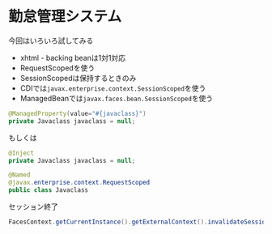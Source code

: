 # 勤怠管理システム
今回はいろいろ試してみる

- xhtml - backing beanは1対1対応
- RequestScopedを使う
- SessionScopedは保持するときのみ
- CDIでは`javax.enterprise.context.SessionScoped`を使う
- ManagedBeanでは`javax.faces.bean.SessionScoped`を使う

```java
@ManagedProperty(value="#{javaclass}")
private Javaclass javaclass = null;
```

もしくは

```java
@Inject
private Javaclass javaclass = null;

@Named
@javax.enterprise.context.RequestScoped
public class Javaclass
```

セッション終了
```java
FacesContext.getCurrentInstance().getExternalContext().invalidateSession();
```
